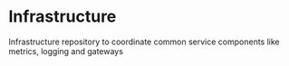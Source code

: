 # Infrastructure
Infrastructure repository to coordinate common service components like metrics, logging and gateways

